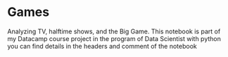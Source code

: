 # Games
Analyzing TV, halftime shows, and the Big Game.
This notebook is part of my Datacamp course project in the program of Data Scientist with python 
you can find details in the headers and comment of the notebook
